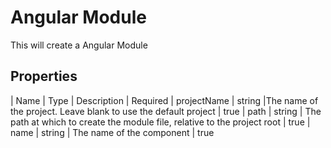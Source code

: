 # Angular Module

This will create a Angular Module

## Properties

| Name | Type | Description | Required
| projectName | string |The name of the project. Leave blank to use the default project | true
| path | string | The path at which to create the module file, relative to the project root | true
| name | string | The name of the component | true
